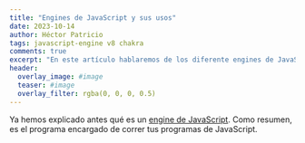 ```yaml
---
title: "Engines de JavaScript y sus usos"
date: 2023-10-14
author: Héctor Patricio
tags: javascript-engine v8 chakra
comments: true
excerpt: "En este artículo hablaremos de los diferente engines de JavaScript que existen, dónde los puedes encontrar y para qué los puedes usar."
header:
  overlay_image: #image
  teaser: #image
  overlay_filter: rgba(0, 0, 0, 0.5)
---
```


Ya hemos explicado antes qué es un [engine de JavaScript](/que-es-un-engine-de-javascript/). Como resumen, es el programa encargado de correr tus programas de JavaScript.